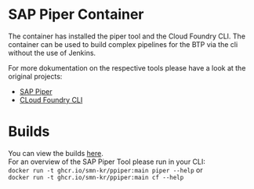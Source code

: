 # SAP Piper Container
The container has installed the piper tool and the Cloud Foundry CLI.
The container can be used to build complex pipelines for the BTP via the cli without the use of Jenkins.

For more dokumentation on the respective tools please have a look at the original projects:
- [SAP Piper](https://www.project-piper.io/)
- [CLoud Foundry CLI](https://docs.cloudfoundry.org/)

# Builds
You can view the builds [here](https://ghcr.io/smn-kr/ppiper).  
For an overview of the SAP Piper Tool please run in your CLI:  
```docker run -t ghcr.io/smn-kr/ppiper:main piper --help``` or  
```docker run -t ghcr.io/smn-kr/ppiper:main cf --help``` 
